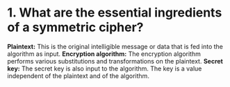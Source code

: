 # 1. What are the essential ingredients of a symmetric cipher?
**Plaintext:** This is the original intelligible message or data that is fed into the algorithm as input.
**Encryption algorithm:** The encryption algorithm performs various substitutions and transformations on the plaintext.
**Secret key:** The secret key is also input to the algorithm. The key is a value independent of the plaintext and of the algorithm.
